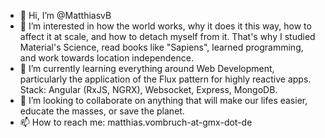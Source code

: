 - 👋 Hi, I’m @MatthiasvB
- 👀 I’m interested in how the world works, why it does it this way, how to affect it at scale, and how to detach myself from it. That's why I studied Material's Science, read books like "Sapiens", learned programming, and work towards location independence.
- 🌱 I’m currently learning everything around Web Development, particularly the application of the Flux pattern for highly reactive apps. Stack: Angular (RxJS, NGRX), Websocket, Express, MongoDB.
- 💞️ I’m looking to collaborate on anything that will make our lifes easier, educate the masses, or save the planet.
- 📫 How to reach me: matthias.vombruch-at-gmx-dot-de
